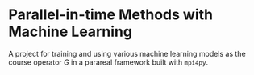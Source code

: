 # Parallel-in-time Methods with Machine Learning

A project for training and using various machine learning models as the course operator _G_ in a parareal framework built with `mpi4py`.